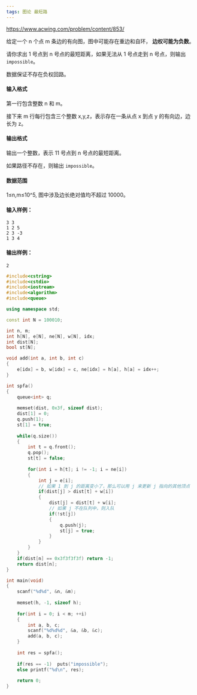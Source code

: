 ```yaml
---
tags: 图论 最短路
---
```




https://www.acwing.com/problem/content/853/



给定一个 n 个点 m 条边的有向图，图中可能存在重边和自环， **边权可能为负数**。

请你求出 1 号点到 n 号点的最短距离，如果无法从 1 号点走到 n 号点，则输出 `impossible`。

数据保证不存在负权回路。

#### 输入格式

第一行包含整数 n 和 m。

接下来 m 行每行包含三个整数 x,y,z，表示存在一条从点 x 到点 y 的有向边，边长为 z。

#### 输出格式

输出一个整数，表示 11 号点到 n 号点的最短距离。

如果路径不存在，则输出 `impossible`。

#### 数据范围

1≤n,m≤10^5,
图中涉及边长绝对值均不超过 10000。

#### 输入样例：

```
3 3
1 2 5
2 3 -3
1 3 4
```

#### 输出样例：

```
2
```



```cpp
#include<cstring>
#include<cstdio>
#include<iostream>
#include<algorithm>
#include<queue>

using namespace std;

const int N = 100010;

int n, m;
int h[N], e[N], ne[N], w[N], idx;
int dist[N];
bool st[N];

void add(int a, int b, int c)
{
    e[idx] = b, w[idx] = c, ne[idx] = h[a], h[a] = idx++;
}

int spfa()
{
    queue<int> q;
    
    memset(dist, 0x3f, sizeof dist);
    dist[1] = 0;
    q.push(1);
    st[1] = true;
    
    while(q.size())
    {
        int t = q.front();
        q.pop();
        st[t] = false;
        
        for(int i = h[t]; i != -1; i = ne[i])
        {
            int j = e[i];
            // 如果 1 到 j 的距离变小了，那么可以用 j 来更新 j 指向的其他顶点
            if(dist[j] > dist[t] + w[i])
            {
                dist[j] = dist[t] + w[i];
                // 如果 j 不在队列中，则入队
                if(!st[j])
                {
                    q.push(j);
                    st[j] = true;
                }
            }
        }
    }
    if(dist[n] == 0x3f3f3f3f) return -1;
    return dist[n];
}

int main(void)
{
    scanf("%d%d", &n, &m);
    
    memset(h, -1, sizeof h);
    
    for(int i = 0; i < m; ++i)
    {
        int a, b, c;
        scanf("%d%d%d", &a, &b, &c);
        add(a, b, c);
    }
    
    int res = spfa();
    
    if(res == -1)  puts("impossible");
    else printf("%d\n", res);
    
    return 0;
}
```

